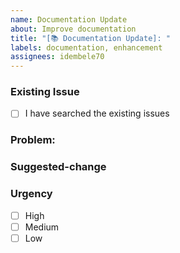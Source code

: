```yaml
---
name: Documentation Update
about: Improve documentation
title: "[📚 Documentation Update]: "
labels: documentation, enhancement
assignees: idembele70
---
```


### Existing Issue
<!-- Please search to see if a similar issue already exists. -->
- [ ] I have searched the existing issues

### Problem:
<!-- Provide a brief description of the problem you are facing. -->

### Suggested-change
<!-- Please provide a clear description of the documentation update you are suggesting. -->

### Urgency
- [ ] High
- [ ] Medium
- [ ] Low